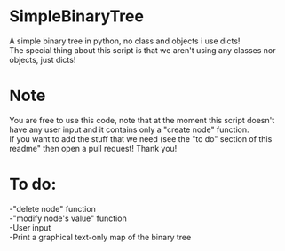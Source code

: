# SimpleBinaryTree
A simple binary tree in python, no class and objects i use dicts! <br />
The special thing about this script is that we aren't using any classes nor objects, just dicts!

# Note
You are free to use this code, note that at the moment this script doesn't have any user input and it contains only a "create node" function. <br />
If you want to add the stuff that we need (see the "to do" section of this readme" then open a pull request! Thank you! 

# To do:
-"delete node" function <br />
-"modify node's value" function <br />
-User input <br />
-Print a graphical text-only map of the binary tree
